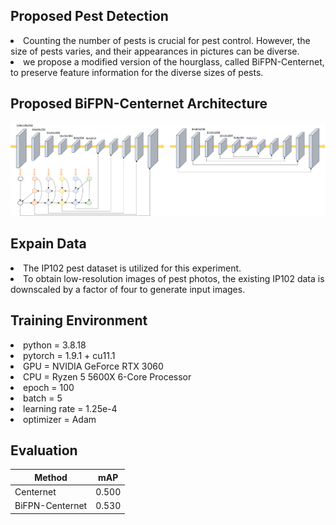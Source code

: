## Proposed Pest Detection
<li> Counting the number of pests is crucial for pest control. However, the size of pests varies, and their appearances in pictures can be diverse. </li>
<li> we propose a modified version of the hourglass, called BiFPN-Centernet, to preserve feature information for the diverse sizes of pests. </li>

## Proposed BiFPN-Centernet Architecture
<img src="./image/Bifpn_Centernet.png"/>

## Expain Data
<li> The <a ref="https://openaccess.thecvf.com/content_CVPR_2019/papers/Wu_IP102_A_Large-Scale_Benchmark_Dataset_for_Insect_Pest_Recognition_CVPR_2019_paper.pdf">IP102 pest dataset </a> is utilized for this experiment. </li>
<li> To obtain low-resolution images of pest photos, the existing IP102 data is downscaled by a factor of four to generate input images. </li>

## Training Environment
<li> python = 3.8.18 </li>
<li> pytorch = 1.9.1 + cu11.1 </li>
<li> GPU = NVIDIA GeForce RTX 3060 </li>
<li> CPU = Ryzen 5 5600X 6-Core Processor </li>
<li> epoch = 100 </li>
<li> batch = 5 </li>
<li> learning rate = 1.25e-4 </li>
<li> optimizer = Adam  </li>

## Evaluation

| Method | mAP |
| ------ | ---- |
| Centernet| 0.500| 
| BiFPN-Centernet| 0.530|
